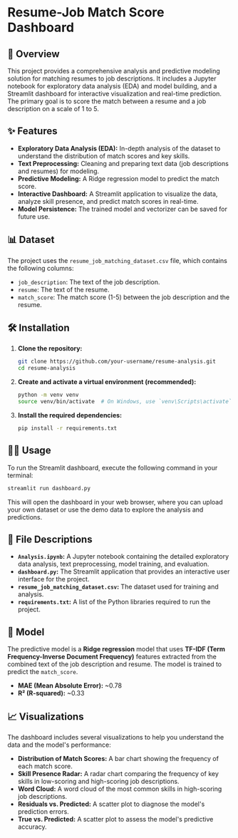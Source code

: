 # Resume-Job Match Score Dashboard

## 🚀 Overview

This project provides a comprehensive analysis and predictive modeling solution for matching resumes to job descriptions. It includes a Jupyter notebook for exploratory data analysis (EDA) and model building, and a Streamlit dashboard for interactive visualization and real-time prediction. The primary goal is to score the match between a resume and a job description on a scale of 1 to 5.

## ✨ Features

- **Exploratory Data Analysis (EDA):** In-depth analysis of the dataset to understand the distribution of match scores and key skills.
- **Text Preprocessing:** Cleaning and preparing text data (job descriptions and resumes) for modeling.
- **Predictive Modeling:** A Ridge regression model to predict the match score.
- **Interactive Dashboard:** A Streamlit application to visualize the data, analyze skill presence, and predict match scores in real-time.
- **Model Persistence:** The trained model and vectorizer can be saved for future use.

## 📊 Dataset

The project uses the `resume_job_matching_dataset.csv` file, which contains the following columns:

- `job_description`: The text of the job description.
- `resume`: The text of the resume.
- `match_score`: The match score (1-5) between the job description and the resume.

## 🛠️ Installation

1.  **Clone the repository:**
    ```bash
    git clone https://github.com/your-username/resume-analysis.git
    cd resume-analysis
    ```

2.  **Create and activate a virtual environment (recommended):**
    ```bash
    python -m venv venv
    source venv/bin/activate  # On Windows, use `venv\Scripts\activate`
    ```

3.  **Install the required dependencies:**
    ```bash
    pip install -r requirements.txt
    ```

## 🏃‍♀️ Usage

To run the Streamlit dashboard, execute the following command in your terminal:

```bash
streamlit run dashboard.py
```

This will open the dashboard in your web browser, where you can upload your own dataset or use the demo data to explore the analysis and predictions.

## 📂 File Descriptions

- **`Analysis.ipynb`:** A Jupyter notebook containing the detailed exploratory data analysis, text preprocessing, model training, and evaluation.
- **`dashboard.py`:** The Streamlit application that provides an interactive user interface for the project.
- **`resume_job_matching_dataset.csv`:** The dataset used for training and analysis.
- **`requirements.txt`:** A list of the Python libraries required to run the project.

## 🤖 Model

The predictive model is a **Ridge regression** model that uses **TF-IDF (Term Frequency-Inverse Document Frequency)** features extracted from the combined text of the job description and resume. The model is trained to predict the `match_score`.

- **MAE (Mean Absolute Error):** ~0.78
- **R² (R-squared):** ~0.33

## 📈 Visualizations

The dashboard includes several visualizations to help you understand the data and the model's performance:

- **Distribution of Match Scores:** A bar chart showing the frequency of each match score.
- **Skill Presence Radar:** A radar chart comparing the frequency of key skills in low-scoring and high-scoring job descriptions.
- **Word Cloud:** A word cloud of the most common skills in high-scoring job descriptions.
- **Residuals vs. Predicted:** A scatter plot to diagnose the model's prediction errors.
- **True vs. Predicted:** A scatter plot to assess the model's predictive accuracy.
